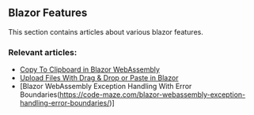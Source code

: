 ## Blazor Features
This section contains articles about various blazor features.

### Relevant articles:
- [Copy To Clipboard in Blazor WebAssembly](https://code-maze.com/copy-to-clipboard-in-blazor-webassembly/)
- [Upload Files With Drag & Drop or Paste in Blazor](https://code-maze.com/upload-files-drag-drop-paste-blazor/)
- [Blazor WebAssembly Exception Handling With Error Boundaries(https://code-maze.com/blazor-webassembly-exception-handling-error-boundaries/)]
